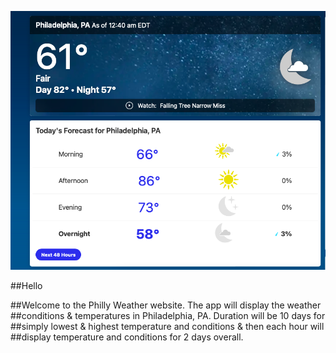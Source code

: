 ![](PhillyWeather05-02-24.png)

##Hello

##Welcome to the Philly Weather website. The app will display the weather ##conditions & temperatures in Philadelphia, PA. Duration will be 10 days for ##simply lowest & highest temperature and conditions & then each hour will ##display temperature and conditions for 2 days overall.